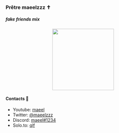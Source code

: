 ### Prêtre maeelzzz ✝️
##### fake friends mix

<div align="center">
      <img height="200" src="https://z.zz.ht/5YPi9.gif">
</div>




#### Contacts 📒
- Youtube: [maeel](https://youtube.com/maeel)
- Twitter: [@maeelzzz](https://twitter.com/maeelzzz)
- Discord: [maeel#1234](https://discord.gg/C6uy7Vs6ty)
- Solo.to: [qlf](https://solo.to/qlf)


